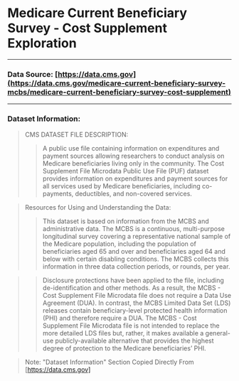 # Medicare Current Beneficiary Survey - Cost Supplement Exploration
<hr>

### Data Source: [https://data.cms.gov](https://data.cms.gov/medicare-current-beneficiary-survey-mcbs/medicare-current-beneficiary-survey-cost-supplement)

<hr>

### Dataset Information:

> CMS DATASET FILE DESCRIPTION:
>> A public use file containing information on expenditures and payment sources allowing researchers to conduct analysis on Medicare beneficiaries living only in the community. The Cost Supplement File Microdata Public Use File (PUF) dataset provides information on expenditures and payment sources for all services used by Medicare beneficiaries, including co-payments, deductibles, and non-covered services.

> Resources for Using and Understanding the Data:
>> This dataset is based on information from the MCBS and administrative data. The MCBS is a continuous, multi-purpose longitudinal survey covering a representative national sample of the Medicare population, including the population of beneficiaries aged 65 and over and beneficiaries aged 64 and below with certain disabling conditions. The MCBS collects this information in three data collection periods, or rounds, per year.

>> Disclosure protections have been applied to the file, including de-identification and other methods. As a result, the MCBS - Cost Supplement File Microdata file does not require a Data Use Agreement (DUA). In contrast, the MCBS Limited Data Set (LDS) releases contain beneficiary-level protected health information (PHI) and therefore require a DUA. The MCBS - Cost Supplement File  Microdata file is not intended to replace the more detailed LDS files but, rather, it makes available a general-use publicly-available alternative that provides the highest degree of protection to the Medicare beneficiaries’ PHI.

> Note: "Dataset Information" Section Copied Directly From [https://data.cms.gov]

